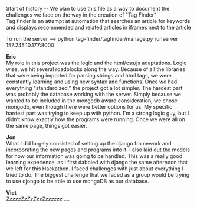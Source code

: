 Start of history -- We plan to use this file as a way to document the challenges we face on the way in the creation of "Tag Finder"<br>
Tag finder is an attempt at automation that searches an article for keywords and displays recommended and related articles in iframes next to the article

To run the server --> python tag-finder/tagfinder/manage.py runserver 157.245.10.177:8000



<b>Eric</b><br>
My role in this project was the logic and the html/css/js adaptations. Logic wise, we hit several roadblocks along the way. Because of all the libraries that were being imported for parsing strings and html tags, we were constantly learning and using new syntax and functions. Once we had everything "standardized," the project got a lot simpler. The hardest part was probably the database working with the server. Simply because we wanted to be included in the mongodb award consideration, we chose mongodb, even though there were better options for us. My specific hardest part was trying to keep up with python. I'm a strong logic guy, but I didn't know exactly how the programs were running. Once we were all on the same page, things got easier.


<b>Jon</b><br>
What I did largely consisted of setting up the django framework and incorporating the new pages and programs into it. I also laid out the models for how our information was going to be handled. This was a really good learning experience, as I first dabbled with django the same afternoon that we left for this Hackathon. I faced challenges with just about everything I tried to do. The biggest challenge that we faced as a group would be trying to use djongo to be able to use mongoDB as our database.


<b>Viet</b><br>
<i>ZzzzzZzZzZzzZzzzzzz.....</i>